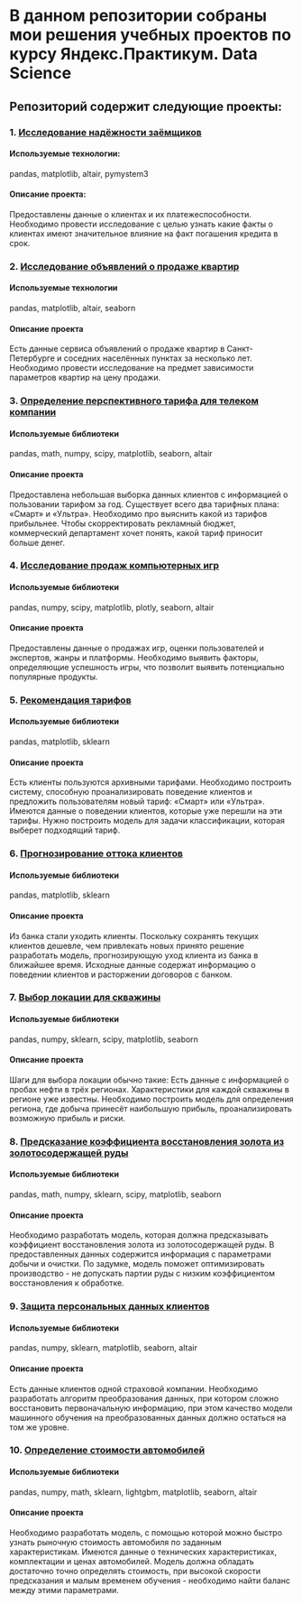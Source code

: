 # В данном репозитории собраны мои решения учебных проектов по курсу Яндекс.Практикум. Data Science
## Репозиторий содержит следующие проекты:

### 1. [Исследование надёжности заёмщиков](https://github.com/BurakouskiPavel/My-training-projects/tree/main/%D0%AF%D0%BD%D0%B4%D0%B5%D0%BA%D1%81.%D0%9F%D1%80%D0%B0%D0%BA%D1%82%D0%B8%D0%BA%D1%83%D0%BC.%20DataScience/1.%20%D0%98%D1%81%D1%81%D0%BB%D0%B5%D0%B4%D0%BE%D0%B2%D0%B0%D0%BD%D0%B8%D0%B5%20%D0%BD%D0%B0%D0%B4%D1%91%D0%B6%D0%BD%D0%BE%D1%81%D1%82%D0%B8%20%D0%B7%D0%B0%D1%91%D0%BC%D1%89%D0%B8%D0%BA%D0%BE%D0%B2)
#### Используемые технологии:
pandas, matplotlib, altair, pymystem3
#### Описание проекта:
Предоставлены данные о клиентах и их платежеспособности. Необходимо провести исследование с целью узнать какие факты о клиентах имеют значительное влияние на факт погашения кредита в срок.

### 2. [Исследование объявлений о продаже квартир](https://github.com/BurakouskiPavel/My-training-projects/tree/main/%D0%AF%D0%BD%D0%B4%D0%B5%D0%BA%D1%81.%D0%9F%D1%80%D0%B0%D0%BA%D1%82%D0%B8%D0%BA%D1%83%D0%BC.%20DataScience/2.%20%D0%98%D1%81%D1%81%D0%BB%D0%B5%D0%B4%D0%BE%D0%B2%D0%B0%D0%BD%D0%B8%D0%B5%20%D0%BE%D0%B1%D1%8A%D1%8F%D0%B2%D0%BB%D0%B5%D0%BD%D0%B8%D0%B9%20%D0%BE%20%D0%BF%D1%80%D0%BE%D0%B4%D0%B0%D0%B6%D0%B5%20%D0%BA%D0%B2%D0%B0%D1%80%D1%82%D0%B8%D1%80)
#### Используемые технологии
pandas, matplotlib, altair, seaborn
#### Описание проекта
Есть данные сервиса объявлений о продаже квартир в Санкт-Петербурге и соседних населённых пунктах за несколько лет. Необходимо провести исследование на предмет зависимости параметров квартир на цену продажи.

### 3. [Определение перспективного тарифа для телеком компании](https://github.com/BurakouskiPavel/My-training-projects/tree/main/%D0%AF%D0%BD%D0%B4%D0%B5%D0%BA%D1%81.%D0%9F%D1%80%D0%B0%D0%BA%D1%82%D0%B8%D0%BA%D1%83%D0%BC.%20DataScience/3.%20%D0%9E%D0%BF%D1%80%D0%B5%D0%B4%D0%B5%D0%BB%D0%B5%D0%BD%D0%B8%D0%B5%20%D0%BF%D0%B5%D1%80%D1%81%D0%BF%D0%B5%D0%BA%D1%82%D0%B8%D0%B2%D0%BD%D0%BE%D0%B3%D0%BE%20%D1%82%D0%B0%D1%80%D0%B8%D1%84%D0%B0%20%D0%B4%D0%BB%D1%8F%20%D1%82%D0%B5%D0%BB%D0%B5%D0%BA%D0%BE%D0%BC%20%D0%BA%D0%BE%D0%BC%D0%BF%D0%B0%D0%BD%D0%B8%D0%B8)
#### Используемые библиотеки
pandas, math, numpy, scipy, matplotlib, seaborn, altair
#### Описание проекта
Предоставлена небольшая выборка данных клиентов с информацией о пользовании тарифом за год. Существует всего два тарифных плана: «Смарт» и «Ультра». Необходимо про выяснить какой из тарифов прибыльнее. Чтобы скорректировать рекламный бюджет, коммерческий департамент хочет понять, какой тариф приносит больше денег.

### 4. [Исследование продаж компьютерных игр](https://github.com/BurakouskiPavel/My-training-projects/tree/main/%D0%AF%D0%BD%D0%B4%D0%B5%D0%BA%D1%81.%D0%9F%D1%80%D0%B0%D0%BA%D1%82%D0%B8%D0%BA%D1%83%D0%BC.%20DataScience/4.%20%D0%98%D1%81%D1%81%D0%BB%D0%B5%D0%B4%D0%BE%D0%B2%D0%B0%D0%BD%D0%B8%D0%B5%20%D0%BF%D1%80%D0%BE%D0%B4%D0%B0%D0%B6%20%D0%BA%D0%BE%D0%BC%D0%BF%D1%8C%D1%8E%D1%82%D0%B5%D1%80%D0%BD%D1%8B%D1%85%20%D0%B8%D0%B3%D1%80)
#### Используемые библиотеки
pandas, numpy, scipy, matplotlib, plotly, seaborn, altair
#### Описание проекта
Предоставлены данные о продажах игр, оценки пользователей и экспертов, жанры и платформы. Необходимо выявить факторы, определяющие успешность игры, что позволит выявить потенциально популярные продукты.

### 5. [Рекомендация тарифов](https://github.com/BurakouskiPavel/My-training-projects/tree/main/%D0%AF%D0%BD%D0%B4%D0%B5%D0%BA%D1%81.%D0%9F%D1%80%D0%B0%D0%BA%D1%82%D0%B8%D0%BA%D1%83%D0%BC.%20DataScience/5.%20%D0%A0%D0%B5%D0%BA%D0%BE%D0%BC%D0%B5%D0%BD%D0%B4%D0%B0%D1%86%D0%B8%D1%8F%20%D1%82%D0%B0%D1%80%D0%B8%D1%84%D0%BE%D0%B2)
#### Используемые библиотеки
pandas, matplotlib, sklearn
#### Описание проекта
Есть клиенты пользуются архивными тарифами. Необходимо построить систему, способную проанализировать поведение клиентов и предложить пользователям новый тариф: «Смарт» или «Ультра». Имеются данные о поведении клиентов, которые уже перешли на эти тарифы. Нужно построить модель для задачи классификации, которая выберет подходящий тариф.

### 6. [Прогнозирование оттока клиентов](https://github.com/BurakouskiPavel/My-training-projects/blob/main/%D0%AF%D0%BD%D0%B4%D0%B5%D0%BA%D1%81.%D0%9F%D1%80%D0%B0%D0%BA%D1%82%D0%B8%D0%BA%D1%83%D0%BC.%20DataScience/6.%20%D0%9F%D1%80%D0%BE%D0%B3%D0%BD%D0%BE%D0%B7%D0%B8%D1%80%D0%BE%D0%B2%D0%B0%D0%BD%D0%B8%D0%B5%20%D0%BE%D1%82%D1%82%D0%BE%D0%BA%D0%B0%20%D0%BA%D0%BB%D0%B8%D0%B5%D0%BD%D1%82%D0%BE%D0%B2/readme.md)
#### Используемые библиотеки
pandas, matplotlib, sklearn
#### Описание проекта
Из банка стали уходить клиенты. Поскольку сохранять текущих клиентов дешевле, чем привлекать новых принято решение разработать модель, прогнозирующую уход клиента из банка в ближайшее время. Исходные данные содержат информацию о поведении клиентов и расторжении договоров с банком.

### 7. [Выбор локации для скважины](https://github.com/BurakouskiPavel/My-training-projects/tree/main/%D0%AF%D0%BD%D0%B4%D0%B5%D0%BA%D1%81.%D0%9F%D1%80%D0%B0%D0%BA%D1%82%D0%B8%D0%BA%D1%83%D0%BC.%20DataScience/7.%20%D0%92%D1%8B%D0%B1%D0%BE%D1%80%20%D0%BB%D0%BE%D0%BA%D0%B0%D1%86%D0%B8%D0%B8%20%D0%B4%D0%BB%D1%8F%20%D1%81%D0%BA%D0%B2%D0%B0%D0%B6%D0%B8%D0%BD%D1%8B)
#### Используемые библиотеки
pandas, numpy, sklearn, scipy, matplotlib, seaborn
#### Описание проекта
Шаги для выбора локации обычно такие:
Есть данные с информацией о пробах нефти в трёх регионах. Характеристики для каждой скважины в регионе уже известны. Необходимо построить модель для определения региона, где добыча принесёт наибольшую прибыль, проанализировать возможную прибыль и риски.

### 8. [Предсказание коэффициента восстановления золота из золотосодержащей руды](https://github.com/BurakouskiPavel/My-training-projects/blob/main/%D0%AF%D0%BD%D0%B4%D0%B5%D0%BA%D1%81.%D0%9F%D1%80%D0%B0%D0%BA%D1%82%D0%B8%D0%BA%D1%83%D0%BC.%20DataScience/8.%20%D0%9F%D1%80%D0%B5%D0%B4%D1%81%D0%BA%D0%B0%D0%B7%D0%B0%D0%BD%D0%B8%D0%B5%20%D0%BA%D0%BE%D1%8D%D1%84%D1%84%D0%B8%D1%86%D0%B8%D0%B5%D0%BD%D1%82%D0%B0%20%D0%B2%D0%BE%D1%81%D1%81%D1%82%D0%B0%D0%BD%D0%BE%D0%B2%D0%BB%D0%B5%D0%BD%D0%B8%D1%8F%20%D0%B7%D0%BE%D0%BB%D0%BE%D1%82%D0%B0%20%D0%B8%D0%B7%20%D0%B7%D0%BE%D0%BB%D0%BE%D1%82%D0%BE%D1%81%D0%BE%D0%B4%D0%B5%D1%80%D0%B6%D0%B0%D1%89%D0%B5%D0%B9%20%D1%80%D1%83%D0%B4%D1%8B/readme.md)
#### Используемые библиотеки
pandas, math, numpy, sklearn, scipy, matplotlib, seaborn
#### Описание проекта
Необходимо разработать модель, которая должна предсказывать коэффициент восстановления золота из золотосодержащей руды. В предоставленных данных содержится информация с параметрами добычи и очистки. По задумке, модель поможет оптимизировать производство - не допускать партии руды с низким коэффициентом восстановления к обработке.


### 9. [Защита персональных данных клиентов](https://github.com/BurakouskiPavel/My-training-projects/tree/main/%D0%AF%D0%BD%D0%B4%D0%B5%D0%BA%D1%81.%D0%9F%D1%80%D0%B0%D0%BA%D1%82%D0%B8%D0%BA%D1%83%D0%BC.%20DataScience/9.%20%D0%97%D0%B0%D1%89%D0%B8%D1%82%D0%B0%20%D0%BF%D0%B5%D1%80%D1%81%D0%BE%D0%BD%D0%B0%D0%BB%D1%8C%D0%BD%D1%8B%D1%85%20%D0%B4%D0%B0%D0%BD%D0%BD%D1%8B%D1%85%20%D0%BA%D0%BB%D0%B8%D0%B5%D0%BD%D1%82%D0%BE%D0%B2%20(%D0%9B%D0%B8%D0%BD%D0%B5%D0%B9%D0%BD%D0%B0%D1%8F%20%D0%B0%D0%BB%D0%B3%D0%B5%D0%B1%D1%80%D0%B0)#%D0%B7%D0%B0%D1%89%D0%B8%D1%82%D0%B0-%D0%BF%D0%B5%D1%80%D1%81%D0%BE%D0%BD%D0%B0%D0%BB%D1%8C%D0%BD%D1%8B%D1%85-%D0%B4%D0%B0%D0%BD%D0%BD%D1%8B%D1%85-%D0%BA%D0%BB%D0%B8%D0%B5%D0%BD%D1%82%D0%BE%D0%B2)
#### Используемые библиотеки
pandas, numpy, sklearn, matplotlib, seaborn, altair
#### Описание проекта
Есть данные клиентов одной страховой компании. Необходимо разработать алгоритм преобразования данных, при котором сложно восстановить первоначальную информацию, при этом качество модели машинного обучения на преобразованных данных должно остаться на том же уровне.

### 10. [Определение стоимости автомобилей](https://github.com/BurakouskiPavel/My-training-projects/blob/main/%D0%AF%D0%BD%D0%B4%D0%B5%D0%BA%D1%81.%D0%9F%D1%80%D0%B0%D0%BA%D1%82%D0%B8%D0%BA%D1%83%D0%BC.%20DataScience/10.%20%D0%9E%D0%BF%D1%80%D0%B5%D0%B4%D0%B5%D0%BB%D0%B5%D0%BD%D0%B8%D0%B5%20%D1%81%D1%82%D0%BE%D0%B8%D0%BC%D0%BE%D1%81%D1%82%D0%B8%20%D0%B0%D0%B2%D1%82%D0%BE%D0%BC%D0%BE%D0%B1%D0%B8%D0%BB%D0%B5%D0%B9/readme.md)
#### Используемые библиотеки
pandas, numpy, math, sklearn, lightgbm, matplotlib, seaborn, altair
#### Описание проекта
Необходимо разработать модель, с помощью которой можно быстро узнать рыночную стоимость автомобиля по заданным характеристикам. Имеются данные о технических характеристиках, комплектации и ценах автомобилей. Модель должна обладать достаточно точно определять стоимость, при высокой скорости предсказания и малым временем обучения - необходимо найти баланс между этими параметрами.
